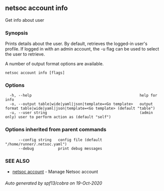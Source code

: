 ## netsoc account info

Get info about user

### Synopsis

Prints details about the user. By default, retrieves the logged-in user's profile.
If logged in with an admin account, the -u flag can be used to select the user to retrieve.

A number of output format options are available.


```
netsoc account info [flags]
```

### Options

```
  -h, --help                                                 help for info
  -o, --output table|wide|yaml|json|template=<Go template>   output format table|wide|yaml|json|template=<Go template> (default "table")
  -u, --user string                                          (admin only) user to perform action as (default "self")
```

### Options inherited from parent commands

```
      --config string   config file (default "/home/runner/.netsoc.yaml")
      --debug           print debug messages
```

### SEE ALSO

* [netsoc account](netsoc_account.md)	 - Manage Netsoc account

###### Auto generated by spf13/cobra on 19-Oct-2020
